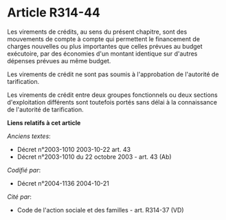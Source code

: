 # Article R314-44

Les virements de crédits, au sens du présent chapitre, sont des mouvements de compte à compte qui permettent le financement
de charges nouvelles ou plus importantes que celles prévues au budget exécutoire, par des économies d'un montant identique
sur d'autres dépenses prévues au même budget.

Les virements de crédit ne sont pas soumis à l'approbation de l'autorité de tarification.

Les virements de crédit entre deux groupes fonctionnels ou deux sections d'exploitation différents sont toutefois portés sans
délai à la connaissance de l'autorité de tarification.

**Liens relatifs à cet article**

_Anciens textes_:

  - Décret n°2003-1010 2003-10-22 art. 43
  - Décret n°2003-1010 du 22 octobre 2003 - art. 43 (Ab)

_Codifié par_:

  - Décret n°2004-1136 2004-10-21

_Cité par_:

  - Code de l'action sociale et des familles - art. R314-37 (VD)
